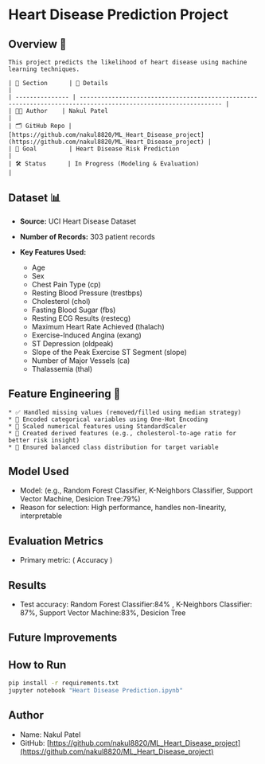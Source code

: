 # Heart Disease Prediction Project

## Overview 🚀
```
This project predicts the likelihood of heart disease using machine learning techniques.

| 🧾 Section      | 📌 Details                                                                                                     |
| --------------- | -------------------------------------------------------------------------------------------------------------- |
| 👨‍💻 Author    | Nakul Patel                                                                                                    |
| 🗂️ GitHub Repo | [https://github.com/nakul8820/ML_Heart_Disease_project](https://github.com/nakul8820/ML_Heart_Disease_project) |
| 🎯 Goal         | Heart Disease Risk Prediction                                                                                  |
| 🛠️ Status      | In Progress (Modeling & Evaluation)                                                                            |
```
## Dataset 📊

* **Source:** UCI Heart Disease Dataset
* **Number of Records:** 303 patient records
* **Key Features Used:**

  * Age
  * Sex
  * Chest Pain Type (cp)
  * Resting Blood Pressure (trestbps)
  * Cholesterol (chol)
  * Fasting Blood Sugar (fbs)
  * Resting ECG Results (restecg)
  * Maximum Heart Rate Achieved (thalach)
  * Exercise-Induced Angina (exang)
  * ST Depression (oldpeak)
  * Slope of the Peak Exercise ST Segment (slope)
  * Number of Major Vessels (ca)
  * Thalassemia (thal)

## Feature Engineering 🧠
```
* ✅ Handled missing values (removed/filled using median strategy)
* 🔢 Encoded categorical variables using One-Hot Encoding
* 📏 Scaled numerical features using StandardScaler
* 🧪 Created derived features (e.g., cholesterol-to-age ratio for better risk insight)
* 🎯 Ensured balanced class distribution for target variable
 ```
## Model Used

* Model: (e.g., Random Forest Classifier, K-Neighbors Classifier, Support Vector Machine, Desicion Tree:79%)
* Reason for selection: High performance, handles non-linearity, interpretable

## Evaluation Metrics

* Primary metric: ( Accuracy )

## Results

* Test accuracy: Random Forest Classifier:84% , K-Neighbors Classifier: 87%, Support Vector Machine:83%, Desicion Tree

## Future Improvements


## How to Run

```bash
pip install -r requirements.txt
jupyter notebook "Heart Disease Prediction.ipynb"
```

## Author

* Name: Nakul Patel
* GitHub: [https://github.com/nakul8820/ML_Heart_Disease_project](https://github.com/nakul8820/ML_Heart_Disease_project)

